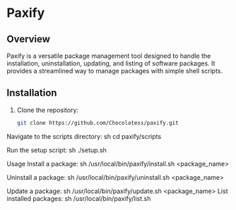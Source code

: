 # Paxify

## Overview

Paxify is a versatile package management tool designed to handle the installation, uninstallation, updating, and listing of software packages. It provides a streamlined way to manage packages with simple shell scripts.

## Installation

1. Clone the repository:
   ```sh
   git clone https://github.com/Chocolatess/paxify.git

Navigate to the scripts directory:
sh
cd paxify/scripts



Run the setup script:
sh
./setup.sh


Usage
Install a package:
sh
/usr/local/bin/paxify/install.sh <package_name>



Uninstall a package:
sh
/usr/local/bin/paxify/uninstall.sh <package_name>


Update a package:
sh
/usr/local/bin/paxify/update.sh <package_name>
List installed packages:
sh
/usr/local/bin/paxify/list.sh